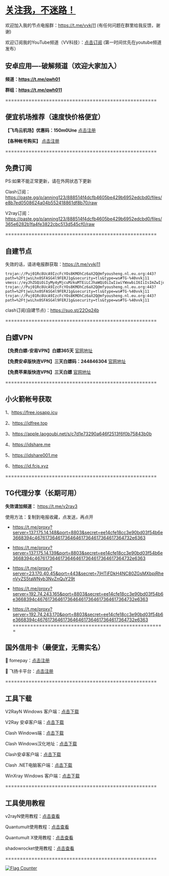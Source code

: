 # [关注我，不迷路！](https://github.com/login?return_to=https%3A%2F%2Fgithub.com%2Fw379740999)

欢迎加入我的节点电报群：https://t.me/vvkj11
(有任何问题在群里给我反馈，谢谢)

欢迎订阅我的YouTube频道（VV科技）：[点击订阅](https://www.youtube.com/channel/UCqdGfxwYKrllrHv_Bc-9vAw?sub_confirmation=1)
(第一时间优先在youtube频道发布）

## 安卓应用—-破解频道（欢迎大家加入）

**频道：https://t.me/qwh01**

**群组：https://t.me/qwh011**

====================================================

## 便宜机场推荐（速度快价格便宜）

**【飞鸟云机场】优惠码：150m0Une** [点击注册](https://feiniaoyun.org/#/register?code=150m0Une)

**【各种帐号购买】** [点击注册](https://wandoukj.eu.org/)

====================================================

## 免费订阅

PS:如果不能正常更新，请在外网状态下更新

Clash订阅：https://paste.gg/p/anning123/888514f4dcfb4605be429b6952edcbd0/files/e8b7ed0508624a04b552418861df8b70/raw

V2ray订阅：https://paste.gg/p/anning123/888514f4dcfb4605be429b6952edcbd0/files/365e6282b1fa4fe3822cbc513d545cf0/raw

====================================================

## 自建节点
失效的话，请进电报群获取：https://t.me/vvkj11

```
trojan://Puj01Rc8UcA9IzcFcYOs8KMOhCz6aX2Q@mfyousheng.nl.eu.org:443?path=%2FtjwsLhx0SFASG4l9FERJ1g&security=tls&type=ws#TG-%40vvkj11
vmess://eyJhZGQiOiIyMy4yMjcuMzkuMTEiLCJhaWQiOiIwIiwiYWxwbiI6IiIsImZwIjoiIiwiaG9zdCI6ImRvbmd0YWl3YW5nMTUuZHRrdTQ3Lnh5eiIsImlkIjoiOTY5ZjE5MDktYzBkMy00YzMwLTgxM2QtM2FlYzVjODM4YjdkIiwibmV0Ijoid3MiLCJwYXRoIjoiLzFJS1lqVjByLyIsInBvcnQiOiI4MDgwIiwicHMiOiJURy1AdnZrajExIiwic2N5IjoiYXV0byIsInNuaSI6IiIsInRscyI6IiIsInR5cGUiOiIiLCJ2IjoiMiJ9
trojan://Puj01Rc8UcA9IzcFcYOs8KMOhCz6aX2Q@mfyousheng.nl.eu.org:443?path=%2FtjwsLhx0SFASG4l9FERJ1g&security=tls&type=ws#TG-%40vvkj11
trojan://Puj01Rc8UcA9IzcFcYOs8KMOhCz6aX2Q@mfyousheng.nl.eu.org:443?path=%2FtjwsLhx0SFASG4l9FERJ1g&security=tls&type=ws#TG-%40vvkj11
```
clash订阅(自建节点)：https://suo.st/22Oq24b

====================================================

## 白嫖VPN

**【免费白嫖-安易VPN】白嫖365天** [官网地址](https://www.anyi555.com/?mid=1033)

**【免费安卓版快连VPN】三天白嫖码：244846304** [官网地址](https://pay.eradpd.xyz)

**【免费苹果版快连VPN】三天白嫖** [官网地址](https://promter-management.onelink.me/WxKq/fb306fec)

====================================================

## 小火箭帐号获取

1、https://free.iosapp.icu

2、https://idfree.top

3、https://apple.laogoubi.net/s/c7d1e73290a646f2513f6f0b75843b0b

4、https://idshare.me

5、https://idshare001.me

6、https://id.fcjs.xyz

====================================================

## TG代理分享（长期可用）

**失效请加频道：** https://t.me/v2ray3

使用方法：复制到电报收藏，点发送，再点开

+ https://t.me/proxy?server=137.175.14.148&port=8803&secret=ee14cfe18cc3e90bd03f54b6e3668394c46761736461736464617364617364617364732e6363

+ https://t.me/proxy?server=137.175.14.139&port=8803&secret=ee14cfe18cc3e90bd03f54b6e3668394c46761736461736464617364617364617364732e6363

+ https://t.me/proxy?server=23.170.40.45&port=443&secret=7jHTiFDkH4NC80ZGsMXbpjRhenVyZS5taWNyb3NvZnQuY29t

+ https://t.me/proxy?server=192.74.243.165&port=8803&secret=ee14cfe18cc3e90bd03f54b6e3668394c46761736461736464617364617364617364732e6363

+ https://t.me/proxy?server=192.74.243.170&port=8803&secret=ee14cfe18cc3e90bd03f54b6e3668394c46761736461736464617364617364617364732e6363
====================================================

## 国外信用卡（最便宜，无需实名）

:red_circle: fomepay：[点击注册](https://gpt.fomepay.com/#/pages/login/index?d=918895)

:red_circle: 飞扬卡平台：[点击注册](https://vc.fyetd.com/vc_web/main.html#/login?inNo=vtghps)

====================================================

## 工具下载

V2RayN Windows 客户端：[点击下载](https://github.com/2dust/v2rayN/releases)

V2Ray 安卓客户端：[点击下载](https://github.com/2dust/v2rayNG/releases)

Clash Windows端：[点击下载](https://github.com/Fndroid/clash_for_windows_pkg/releases)

Clash Windows汉化地址：[点击下载](https://drive.google.com/file/d/1hLY1pedrIxA1u8sEkPWnMLEsQawD0nvf/view?usp=sharing)

Clash安卓客户端：[点击下载](https://github.com/naicfeng/ClashRForAndroid/releases)

Clash .NET电脑客户端：[点击下载](https://github.com/ClashDotNetFramework/experimental-clash/releases)

WinXray Windows 客户端：[点击下载](https://github.com/TheMRLL/WinXray/releases)

====================================================

## 工具使用教程

v2rayN使用教程：[点击查看](https://youtu.be/MvJwoEo6-JU)

Quantumult使用教程：[点击查看](https://youtu.be/qCkjLMPKygw)

Quantumult X使用教程：[点击查看](https://youtu.be/ghZLHPEGfVc)

shadowrocket使用教程：[点击查看](https://youtu.be/kGKKr6WTrJc)

====================================================

<a href="https://info.flagcounter.com/pIZl"><img src="https://s11.flagcounter.com/count2/pIZl/bg_FFFFFF/txt_000000/border_CCCCCC/columns_2/maxflags_10/viewers_0/labels_1/pageviews_1/flags_0/percent_0/" alt="Flag Counter" border="0"></a>
